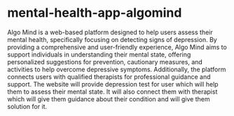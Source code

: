 # mental-health-app-algomind
Algo Mind is a web-based platform designed to help users assess their mental health, specifically focusing on detecting signs of depression. By providing a comprehensive and user-friendly experience, Algo Mind aims to support individuals in understanding their mental state, offering personalized suggestions for prevention, cautionary measures, and activities to help overcome depressive symptoms. Additionally, the platform connects users with qualified therapists for professional guidance and support. The website will provide depression test for user which will help them to assess their mental state. It will also connect them with therapist which will give them guidance about their condition and will give them solution for it.
